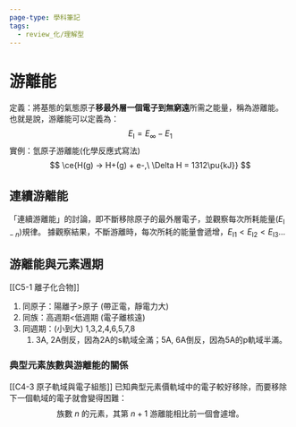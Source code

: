 ```yaml
---
page-type: 學科筆記
tags:
  - review_化/理解型
---
```

# 游離能
定義：將基態的氣態原子**移最外層一個電子到無窮遠**所需之能量，稱為游離能。
也就是說，游離能可以定義為：
$$ E_\text{I} = E_{\infty} - E_{1}
$$
實例：氫原子游離能(化學反應式寫法)
$$
\ce{H(g) -> H+(g) + e-,\ \Delta H = 1312\pu{kJ}}
$$
## 連續游離能
「連續游離能」的討論，即不斷移除原子的最外層電子，並觀察每次所耗能量($E_{\text{I}-n}$)規律。
據觀察結果，不斷游離時，每次所耗的能量會遞增，$E_\text{I1}<E_\text{I2}<E_\text{I3}\dots$
## 游離能與元素週期
[[C5-1 離子化合物]]
1. 同原子：陽離子>原子 (帶正電，靜電力大)
2. 同族：高週期<低週期 (電子離核遠)
3. 同週期：(小到大) 1,3,2,4,6,5,7,8
	1. 3A, 2A倒反，因為2A的s軌域全滿；5A, 6A倒反，因為5A的p軌域半滿。
### 典型元素族數與游離能的關係
[[C4-3 原子軌域與電子組態]]
已知典型元素價軌域中的電子較好移除，而要移除下一個軌域的電子就會變得困難：
$$
\text{族數}\ n\ \text{的元素，其第}\ n+1\ \text{游離能相比前一個會遽增。}
$$